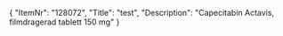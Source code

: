 {
  "ItemNr": "128072",
  "Title": "test",
  "Description": "Capecitabin Actavis, filmdragerad tablett 150 mg"
}
